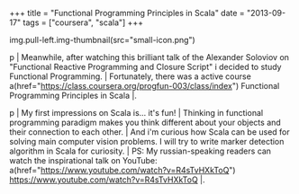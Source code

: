 +++
title =  "Functional Programming Principles in Scala"
date = "2013-09-17"
tags =  ["coursera", "scala"]
+++

img.pull-left.img-thumbnail(src="small-icon.png")

p 
    | Meanwhile, after watching this brilliant talk of the Alexander Soloviov on "Functional Reactive Programming and Closure Script" i decided to study Functional Programming. 
    | Fortunately, there was a active course 
    a(href="https://class.coursera.org/progfun-003/class/index") Functional Programming Principles in Scala
    |.

p 
    | My first impressions on Scala is... it's fun! 
    | Thinking in functional programming paradigm makes you think different about your objects and their connection to each other. 
    | And i'm curious how Scala can be used for solving main computer vision problems. I will try to write marker detection algorithm in Scala for curiosity. 
    | PS: My russian-speaking readers can watch the inspirational talk on YouTube: 
    a(href="https://www.youtube.com/watch?v=R4sTvHXkToQ") https://www.youtube.com/watch?v=R4sTvHXkToQ
    |.
